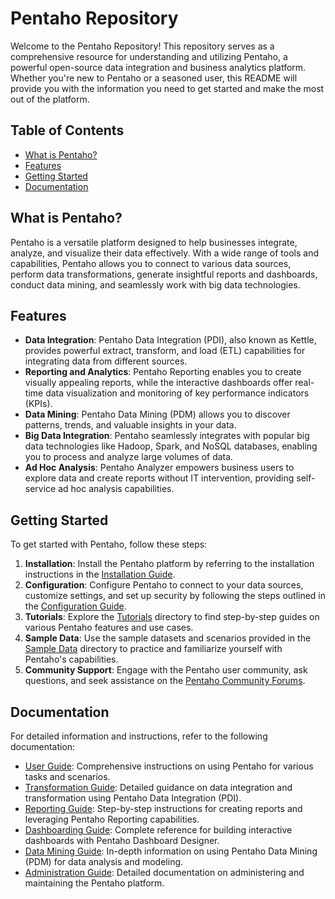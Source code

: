 # Pentaho Repository

Welcome to the Pentaho Repository! This repository serves as a comprehensive resource for understanding and utilizing Pentaho, a powerful open-source data integration and business analytics platform. Whether you're new to Pentaho or a seasoned user, this README will provide you with the information you need to get started and make the most out of the platform.

## Table of Contents

- [What is Pentaho?](#what-is-pentaho)
- [Features](#features)
- [Getting Started](#getting-started)
- [Documentation](#documentation)


## What is Pentaho?

Pentaho is a versatile platform designed to help businesses integrate, analyze, and visualize their data effectively. With a wide range of tools and capabilities, Pentaho allows you to connect to various data sources, perform data transformations, generate insightful reports and dashboards, conduct data mining, and seamlessly work with big data technologies.

## Features

- **Data Integration**: Pentaho Data Integration (PDI), also known as Kettle, provides powerful extract, transform, and load (ETL) capabilities for integrating data from different sources.
- **Reporting and Analytics**: Pentaho Reporting enables you to create visually appealing reports, while the interactive dashboards offer real-time data visualization and monitoring of key performance indicators (KPIs).
- **Data Mining**: Pentaho Data Mining (PDM) allows you to discover patterns, trends, and valuable insights in your data.
- **Big Data Integration**: Pentaho seamlessly integrates with popular big data technologies like Hadoop, Spark, and NoSQL databases, enabling you to process and analyze large volumes of data.
- **Ad Hoc Analysis**: Pentaho Analyzer empowers business users to explore data and create reports without IT intervention, providing self-service ad hoc analysis capabilities.

## Getting Started

To get started with Pentaho, follow these steps:

1. **Installation**: Install the Pentaho platform by referring to the installation instructions in the [Installation Guide](https://help.hitachivantara.com/Documentation/Pentaho/9.1/Setup/Pentaho_installation).
2. **Configuration**: Configure Pentaho to connect to your data sources, customize settings, and set up security by following the steps outlined in the [Configuration Guide](https://help.hitachivantara.com/Documentation/Pentaho/9.0/Setup/Pentaho_configuration).
3. **Tutorials**: Explore the [Tutorials](https://help.hitachivantara.com/Documentation/Pentaho/9.1/Setup/Getting_Started_with_PDI) directory to find step-by-step guides on various Pentaho features and use cases.
4. **Sample Data**: Use the sample datasets and scenarios provided in the [Sample Data](https://help.hitachivantara.com/Documentation/Pentaho/9.0/Setup/Pentaho_Data_Integration_(PDI)_tutorial) directory to practice and familiarize yourself with Pentaho's capabilities.
5. **Community Support**: Engage with the Pentaho user community, ask questions, and seek assistance on the [Pentaho Community Forums](https://community.hitachivantara.com/s/group/0F92A0000004IKKSA2/pentaho-community-edition).

## Documentation

For detailed information and instructions, refer to the following documentation:

- [User Guide](https://help.hitachivantara.com/Documentation/Pentaho/9.0/Setup/Pentaho_Data_Integration_(PDI)_tutorial): Comprehensive instructions on using Pentaho for various tasks and scenarios.
- [Transformation Guide](https://help.hitachivantara.com/Documentation/Pentaho/8.1/Products/Data_Integration/Data_Integration_Perspective): Detailed guidance on data integration and transformation using Pentaho Data Integration (PDI).
- [Reporting Guide](https://help.hitachivantara.com/Documentation/Pentaho/9.0/Setup/Getting_started_with_Report_Designer): Step-by-step instructions for creating reports and leveraging Pentaho Reporting capabilities.
- [Dashboarding Guide](https://help.hitachivantara.com/Documentation/Pentaho/9.0/Setup/Get_started_with_Dashboard_Designer): Complete reference for building interactive dashboards with Pentaho Dashboard Designer.
- [Data Mining Guide](https://help.hitachivantara.com/Documentation/Pentaho/8.2/Setup/Administration/Performance_Tuning/Weka): In-depth information on using Pentaho Data Mining (PDM) for data analysis and modeling.
- [Administration Guide](https://help.hitachivantara.com/Documentation/Pentaho/8.2/Setup/Administration): Detailed documentation on administering and maintaining the Pentaho platform.
